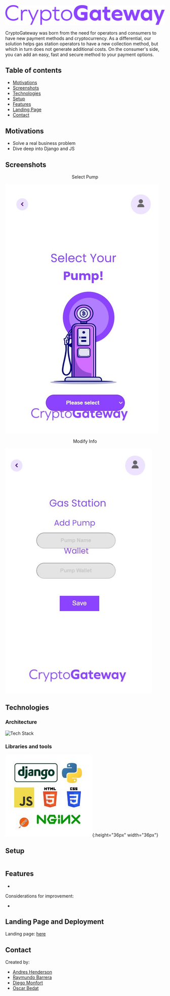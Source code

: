 ![Logo](https://github.com/Ouyei/CriptoGateway/blob/main/images/logo_CG.png) 

CryptoGateway was born from the need for operators and consumers to have new payment methods and cryptocurrency. As a differential, our solution helps gas station operators to have a new collection method, but which in turn does not generate additional costs. On the consumer's side, you can add an easy, fast and secure method to your payment options.

## Table of contents

- [Motivations](#motivations)
- [Screenshots](#screenshots)
- [Technologies](#technologies)
- [Setup](#setup)
- [Features](#features)
- [Landing Page](#landing_page)
- [Contact](#contact)

## Motivations

- Solve a real business problem
- Dive deep into Django and JS

## Screenshots

<p align="center">Select Pump</p>

![Select Pump](https://github.com/Ouyei/CriptoGateway/blob/main/images/select_pump.JPG)

<p align="center">Modify Info</p>

![Modify Info](https://github.com/Ouyei/CriptoGateway/blob/main/images/modify_info.JPG)

## Technologies

### Architecture

![Tech Stack]()

### Libraries and tools

![Libraries and tools](https://github.com/Ouyei/CriptoGateway/blob/main/images/libraries_and_tools.JPG){:height="36px" width="36px"}

## Setup

```

```
## Features

- 

Considerations for improvement: 

- 

## Landing Page and Deployment

Landing page: [here](https://www.andreshenderson.tech/)

## Contact

Created by:

- [Andres Henderson](https://github.com/andresovichh)
- [Raymundo Barrera](https://github.com/RayBar72)
- [Diego Monfort](https://github.com/DiegoMHol)
- [Oscar Bedat](https://github.com/Ouyei)
